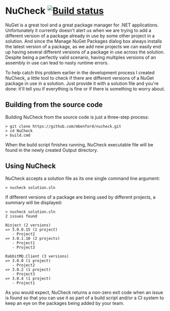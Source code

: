 # NuCheck [![Build status](https://ci.appveyor.com/api/projects/status/h8dq23fjvtevlc18)](https://ci.appveyor.com/project/mbenford/nucheck)

NuGet is a great tool and a great package manager for .NET applications. Unfortunately it currently doesn't alert us when we are trying to add a different version of a package already in use by some other project in a solution. And since the Manage NuGet Packages dialog box always installs the latest version of a package, as we add new projects we can easily end up having several different versions of a package in use across the solution. Despite being a perfectly valid scenario, having multiples versions of an assembly in use can lead to nasty runtime errors.

To help catch this problem earlier in the development process I created NuCheck, a little tool to check if there are different versions of a NuGet package in use in a solution. Just provide it with a solution file and you're done: it'll tell you if everything is fine or if there is something to worry about.

## Building from the source code

Building NuCheck from the source code is just a three-step process:

	> git clone https://github.com/mbenford/nucheck.git
	> cd NuCheck
	> build.cmd

When the build script finishes running, NuCheck executable file will be found in the newly created Output directory.

## Using NuCheck

NuCheck accepts a solution file as its one single command line argument:

	> nucheck solution.sln

If different versions of a package are being used by different projects, a summary will be displayed:

	> nucheck solution.sln	
	2 issues found
	
	Ninject (2 versions)
	=> 3.0.0.15 (1 project)
	   - Project2
	=> 3.0.1.10 (2 projects)
	   - Project1
	   - Project3
	
	RabbitMQ.Client (3 versions)
	=> 3.0.0 (1 project)
	   - Project2
	=> 3.0.2 (1 project)
	   - Project3
	=> 3.0.4 (1 project)
	   - Project1

As you would expect, NuCheck returns a non-zero exit code when an issue is found so that you can use it as part of a build script and/or a CI system to keep an eye on the packages being added by your team.

